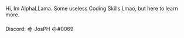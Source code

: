 Hi,
Im AIphaLLama.
Some useless Coding Skills Lmao,
but here to learn more.

Discord:  𒐳  JosPH  𒐬#0069
